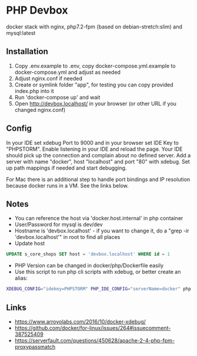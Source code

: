 # PHP Devbox

docker stack with nginx, php7.2-fpm (based on debian-stretch:slim) and mysql:latest

## Installation
1. Copy .env.example to .env, copy docker-compose.yml.example to docker-compose.yml and adjust as needed
2. Adjust nginx.conf if needed
3. Create or symlink folder "app", for testing you can copy provided index.php into it
4. Run 'docker-compose up' and wait
5. Open http://devbox.localhost/ in your browser (or other URL if you changed nginx.conf)

## Config
In your IDE set xdebug Port to 9000 and in your browser set IDE Key to "PHPSTORM". Enable listening in your IDE and reload the page. Your IDE should pick up the connection and complain about no defined server.
Add a server with name "docker", host "localhost" and port "80" with xdebug. Set up path mappings if needed and start debugging.

For Mac there is an additional step to handle port bindings and IP resolution because docker runs in a VM. See the links below.

## Notes
- You can reference the host via 'docker.host.internal' in php container
- User/Password for mysql is dev/dev
- Hostname is 'devbox.localhost' - if you want to change it, do a "grep -ir 'devbox.localhost'" in root to find all places
- Update host 
```SQL
UPDATE s_core_shops SET host = 'devbox.localhost' WHERE id = 1
```
- PHP Version can be changed in docker/php/Dockerfile easily
- Use this script to run php cli scripts with xdebug, or better create an alias:
```bash
XDEBUG_CONFIG="idekey=PHPSTORM" PHP_IDE_CONFIG="serverName=docker" php -dxdebug.remote_host="docker.host.internal" myscript.php
```

## Links
- https://www.arroyolabs.com/2016/10/docker-xdebug/
- https://github.com/docker/for-linux/issues/264#issuecomment-387525409
- https://serverfault.com/questions/450628/apache-2-4-php-fpm-proxypassmatch

